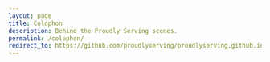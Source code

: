 ```yaml
---
layout: page
title: Colophon
description: Behind the Proudly Serving scenes.
permalink: /colophon/
redirect_to: https://github.com/proudlyserving/proudlyserving.github.io/wiki/Colophon
---
```

